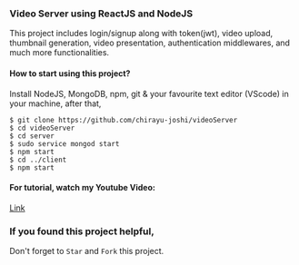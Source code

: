 ### Video Server using ReactJS and NodeJS

This project includes login/signup along with token(jwt), video upload, thumbnail generation, video presentation, authentication middlewares, and much more functionalities.


#### How to start using this project?

Install NodeJS, MongoDB, npm, git & your favourite text editor (VScode) in your machine, after that,
```
$ git clone https://github.com/chirayu-joshi/videoServer
$ cd videoServer
$ cd server
$ sudo service mongod start
$ npm start
$ cd ../client
$ npm start
```


#### For tutorial, watch my Youtube Video:
[Link](https://youtube.com/)


### If you found this project helpful, 
Don't forget to `Star` and `Fork` this project.